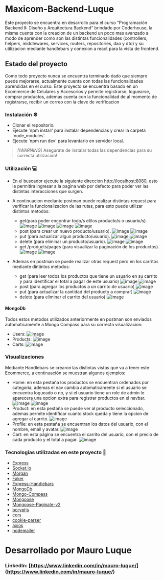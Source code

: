 # Maxicom-Backend-Luque

Este proyecto se encuentra en desarrollo para el curso "Programación Backend II: Diseño y Arquitectura Backend" brindado por Coderhouse, la misma cuenta con la creacion de un backend un poco mas avanzado a modo de aprender como son las distintas funcionalidades (controllers, helpers, middlewares, services, routers, repositories, dao y dto) y su utilizacion mediante handlebars y conexion a react para la vista de frontend.

## Estado del proyecto

Como todo proyecto nunca se encuentra terminado dado que siempre puede mejorarse, actualmente cuenta con todas las funcionalidades aprendidas en el curso. Este proyecto se encuentra basado en un Ecommerce de Celulares y Accesorios y permite registrarse, loguearse, comprar productos, ademas cuenta con la funcionalidad de al momento de registrarse, recibir un correo con la clave de verificacion

### Instalación ⚙️

- Clonar el repositorio.
- Ejecute 'npm install' para instalar dependencias y crear la carpeta 'node_modules'.
- Ejecute 'npm run dev' para levantarlo en servidor local.

>_[!WARNING]_
> Asegurate de instalar todas las dependencias para su correcta utilización!

### Utilización 💻

- En el buscador ejecute la siguiente direccion [http://localhost:8080](http://localhost:8080), esto le permitira ingresar a la pagina web por defecto para poder ver las distintas interacciones que surgen.
- A continuacion mediante postman puede realizar distintas request para verificar la funcionalizacion de las rutas, para esto puede utilizar distintos metodos:
    - get(para poder encontrar todo/s el/los producto/s o usuario/s).
    ![image](/public/img/get_prod.png) ![image](/public/img/get_oneprod.png) ![image](/public/img/get_user.png) ![image](/public/img/get_oneuser.png)
    - post (para crear un nuevo producto/usuario).
    ![image](/public/img/post_prod.png) ![image](/public/img/post_user.png)
    - put (para actualizar algun producto/usuario).
    ![image](/public/img/put_prod.png) ![image](/public/img/put_user.png)
    - delete (para eliminar un producto/usuario).
    ![image](/public/img/del_prod.png) ![image](/public/img/del_user.png)
    - get /products/pages (para visualizar la paginación de los productos).
    ![image](/public/img/pages_prod.png) ![image](/public/img/prod_page2.png)

- Ademas en postman se puede realizar otras request pero en los carritos mediante dintintos metodos:
    - get (para leer todos los productos que tiene un usuario en su carrito y para identificar el total a pagar de este usuario)
    ![image](/public/img/get_cart.png) ![image](/public/img/get_total.png)
    - post (para agregar los productos a un carrito de usuario)
    ![image](/public/img/post_cart.png)
    - put (para actualizar la cantidad del producto a comprar)
    ![image](/public/img/put_cart.png)
    - delete (para eliminar el carrito del usuario)
    ![image](/public/img/delete_cart.png)

#### MongoDb
Todos estos metodos utilizados anteriormente en postman son enviados automaticamente a Mongo Compass para su correcta visualizacion:
- Users: 
![image](/public/img/compass_user.png)
- Products:
![image](/public/img/compass_prod.png)
- Carts:
![image](/public/img/compass_cart.png)

### Visualizaciones
Mediante Handlebars se crearon las distintas vistas que va a tener este Ecommerce, a continuación se muestran algunos ejemplos:
- Home: en esta pestaña los productos se encuentran ordenados por categoria, ademas el nav cambia automaticamente si el usuario se encuentra logueado o no, y si el usuario tiene un role de admin le aparecera una opcion extra para registrar productos en el navbar.
![image](/public/img/index.png) ![image](/public/img/index_admin.png)
- Product: en esta pestaña se puede ver al producto seleccionado, ademas permite identificar cuanto stock queda y tiene la opcion de agregar al carrito.
![image](/public/img/product.png)
- Profile: en esta pestaña se encuentran los datos del usuario, con el nombre, email y avatar.
![image](/public/img/profile.png)
- Cart: en esta página se encuentra el carrito del usuario, con el precio de cada producto y el total a pagar.
![image](/public/img/cart.png)

### Tecnologías utilizadas en este proyecto 🤖

- [Express](https://expressjs.com)
- [Socket.io](https://socket.io)
- [Morgan](https://github.com/expressjs/morgan)
- [Faker](https://fakerjs.dev)
- [Express-Handlebars](https://handlebarsjs.com)
- [MongoDb](https://www.mongodb.com)
- [Mongo-Compass](https://www.mongodb.com/es/products/tools/compass)
- [Mongoose](https://mongoosejs.com)
- [Mongoose-Paginate-v2](https://www.npmjs.com/package/mongoose-paginate-v2)
- [bcryptjs](https://www.npmjs.com/package/bcryptjs)
- [cors](https://www.npmjs.com/package/cors)
- [cookie-parser](www-npmjs-com/package/cookie-parser)
- [axios](https://www.npmjs.com/package/axios)
- [nodemailer](https://nodemailer.com)

# Desarrollado por Mauro Luque 

### LinkedIn: [https://www.linkedin.com/in/mauro-luque/](https://www.linkedin.com/in/mauro-luque/)
